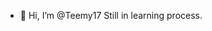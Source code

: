 - 👋 Hi, I’m @Teemy17
Still in learning process.

<!---
Teemy17/Teemy17 is a ✨ special ✨ repository because its `README.md` (this file) appears on your GitHub profile.
You can click the Preview link to take a look at your changes.
--->
